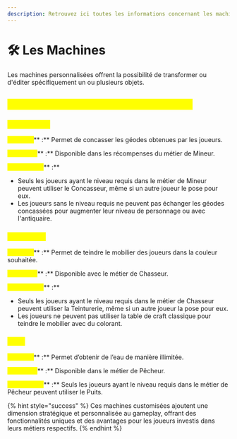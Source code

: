 ```yaml
---
description: Retrouvez ici toutes les informations concernant les machines customisées
---
```


# 🛠️ Les Machines

Les machines personnalisées offrent la possibilité de transformer ou d'éditer spécifiquement un ou plusieurs objets.

## <mark style="color:yellow;">**Quelles sont les machines customisées ?**</mark>

### <mark style="color:yellow;">**Concasseur**</mark>

<mark style="color:yellow;">**Fonction**</mark>** :** Permet de concasser les géodes obtenues par les joueurs.

<mark style="color:yellow;">**Obtention**</mark>** :** Disponible dans les récompenses du métier de Mineur.

<mark style="color:yellow;">**Restrictions**</mark>** :**

* Seuls les joueurs ayant le niveau requis dans le métier de Mineur peuvent utiliser le Concasseur, même si un autre joueur le pose pour eux.
* Les joueurs sans le niveau requis ne peuvent pas échanger les géodes concassées pour augmenter leur niveau de personnage ou avec l'antiquaire.

### <mark style="color:yellow;">**Teinturerie**</mark>

<mark style="color:yellow;">**Fonction**</mark>** :** Permet de teindre le mobilier des joueurs dans la couleur souhaitée.

<mark style="color:yellow;">**Obtention**</mark>** :** Disponible avec le métier de Chasseur.

<mark style="color:yellow;">**Restrictions**</mark>** :**

* Seuls les joueurs ayant le niveau requis dans le métier de Chasseur peuvent utiliser la Teinturerie, même si un autre joueur la pose pour eux.
* Les joueurs ne peuvent pas utiliser la table de craft classique pour teindre le mobilier avec du colorant.

### <mark style="color:yellow;">Puits</mark>

<mark style="color:yellow;">**Fonction**</mark>** :** Permet d’obtenir de l’eau de manière illimitée.

<mark style="color:yellow;">**Obtention**</mark>** :** Disponible dans le métier de Pêcheur.

<mark style="color:yellow;">**Restrictions**</mark>** :** Seuls les joueurs ayant le niveau requis dans le métier de Pêcheur peuvent utiliser le Puits.

{% hint style="success" %}
Ces machines customisées ajoutent une dimension stratégique et personnalisée au gameplay, offrant des fonctionnalités uniques et des avantages pour les joueurs investis dans leurs métiers respectifs.
{% endhint %}
